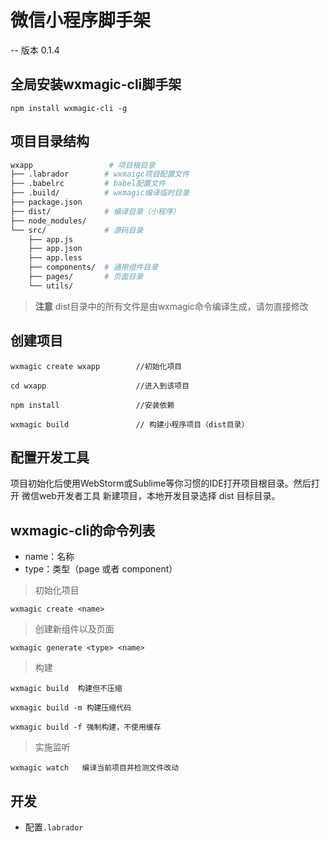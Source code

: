 # 微信小程序脚手架

-- 版本 0.1.4

## 全局安装wxmagic-cli脚手架

```$xslt
npm install wxmagic-cli -g
```

## 项目目录结构

```sh
wxapp                 # 项目根目录
├── .labrador        # wxmaigc项目配置文件
├── .babelrc         # babel配置文件
├── .build/          # wxmagic编译临时目录
├── package.json
├── dist/            # 编译目录（小程序）
├── node_modules/
└── src/             # 源码目录
    ├── app.js
    ├── app.json
    ├── app.less
    ├── components/  # 通用组件目录
    ├── pages/       # 页面目录
    └── utils/

```

> **注意** dist目录中的所有文件是由wxmagic命令编译生成，请勿直接修改

## 创建项目

```
wxmagic create wxapp  		//初始化项目

cd wxapp     		       	//进入到该项目

npm install           		//安装依赖

wxmagic build       		// 构建小程序项目（dist目录）

```

## 配置开发工具

项目初始化后使用WebStorm或Sublime等你习惯的IDE打开项目根目录。然后打开 微信web开发者工具 新建项目，本地开发目录选择 dist 目标目录。

## wxmagic-cli的命令列表

- name：名称
- type：类型（page 或者 component）

> 初始化项目

```
wxmagic create <name> 
```

> 创建新组件以及页面

```
wxmagic generate <type> <name>
```

> 构建

```
wxmagic build  构建但不压缩   

wxmagic build -m 构建压缩代码

wxmagic build -f 强制构建，不使用缓存 
```

> 实施监听

```
wxmagic watch   编译当前项目并检测文件改动
```

## 开发

- 配置`.labrador` 
